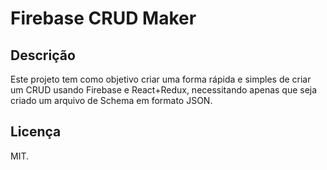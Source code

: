 # Firebase CRUD Maker

## Descrição
Este projeto tem como objetivo criar uma forma rápida e simples de criar um CRUD usando Firebase e React+Redux, necessitando apenas que seja criado um arquivo de Schema em formato JSON.

## Licença
MIT.